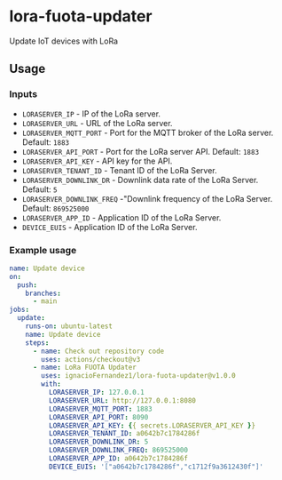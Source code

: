 # lora-fuota-updater
Update IoT devices with LoRa

## Usage
### Inputs
* `LORASERVER_IP` - IP of the LoRa server.
* `LORASERVER_URL` - URL  of the LoRa server.
* `LORASERVER_MQTT_PORT` - Port for the MQTT broker of the LoRa server. Default: `1883`
* `LORASERVER_API_PORT` - Port for the LoRa server API. Default: `1883`
* `LORASERVER_API_KEY` - API key for the API.
* `LORASERVER_TENANT_ID` - Tenant ID of the LoRa Server.
* `LORASERVER_DOWNLINK_DR` - Downlink data rate of the LoRa Server. Default: `5`
* `LORASERVER_DOWNLINK_FREQ` -"Downlink frequency of the LoRa Server. Default: `869525000`
* `LORASERVER_APP_ID` - Application ID of the LoRa Server.
* `DEVICE_EUIS` - Application ID of the LoRa Server.

### Example usage
```yaml
name: Update device
on:
  push:
    branches:
      - main
jobs:
  update:
    runs-on: ubuntu-latest
    name: Update device
    steps:
      - name: Check out repository code
        uses: actions/checkout@v3
      - name: LoRa FUOTA Updater
        uses: ignacioFernandez1/lora-fuota-updater@v1.0.0
        with:
          LORASERVER_IP: 127.0.0.1
          LORASERVER_URL: http://127.0.0.1:8080
          LORASERVER_MQTT_PORT: 1883
          LORASERVER_API_PORT: 8090
          LORASERVER_API_KEY: {{ secrets.LORASERVER_API_KEY }}
          LORASERVER_TENANT_ID: a0642b7c1784286f
          LORASERVER_DOWNLINK_DR: 5
          LORASERVER_DOWNLINK_FREQ: 869525000
          LORASERVER_APP_ID: a0642b7c1784286f
          DEVICE_EUIS: '["a0642b7c1784286f","c1712f9a3612430f"]'
```
